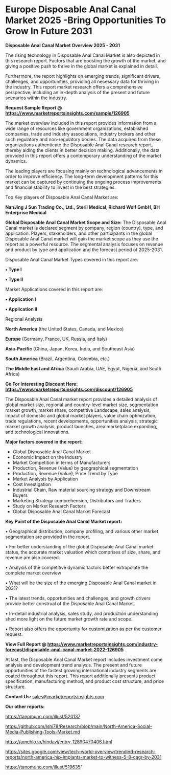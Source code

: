 # Europe Disposable Anal Canal Market 2025 -Bring Opportunities To Grow In Future 2031

<Strong> Disposable Anal Canal Market Overview 2025 - 2031</strong>

The rising technology in Disposable Anal Canal Market is also depicted in this research report. Factors that are boosting the growth of the market, and giving a positive push to thrive in the global market is explained in detail.

Furthermore, the report highlights on emerging trends, significant drivers, challenges, and opportunities, providing all necessary data for thriving in the industry. This report market research offers a comprehensive perspective, including an in-depth analysis of the present and future scenarios within the industry.

<strong>Request Sample Report @ <a href=https://www.marketreportsinsights.com/sample/126905>https://www.marketreportsinsights.com/sample/126905</a></strong>

The market overview included in this report provides information from a wide range of resources like government organizations, established companies, trade and industry associations, industry brokers and other such regulatory and non-regulatory bodies. The data acquired from these organizations authenticate the Disposable Anal Canal research report, thereby aiding the clients in better decision making. Additionally, the data provided in this report offers a contemporary understanding of the market dynamics.

The leading players are focusing mainly on technological advancements in order to improve efficiency. The long-term development patterns for this market can be captured by continuing the ongoing process improvements and financial stability to invest in the best strategies.

Top Key players of Disposable Anal Canal Market are:

<strong>NanJing J Sun Trading Co., Ltd., Steril Medical, Richard Wolf GmbH, BH Enterprise Medical</strong>

<strong><b>Global Disposable Anal Canal Market Scope and Size:</b></strong>
The Disposable Anal Canal market is declared segment by company, region (country), type, and application. Players, stakeholders, and other participants in the global Disposable Anal Canal market will gain the market scope as they use the report as a powerful resource. The segmental analysis focuses on revenue and product by type and application and the forecast period of 2025-2031.

Disposable Anal Canal Market Types covered in this report are:

<strong>• Type I

• Type II</strong>

Market Applications covered in this report are:

<strong>• Application I

• Application II</strong> 

Regional Analysis

<strong>North America</strong> (the United States, Canada, and Mexico)

<strong>Europe</strong> (Germany, France, UK, Russia, and Italy)

<strong>Asia-Pacific</strong> (China, Japan, Korea, India, and Southeast Asia)

<strong>South America</strong> (Brazil, Argentina, Colombia, etc.)

<strong>The Middle East and Africa</strong> (Saudi Arabia, UAE, Egypt, Nigeria, and South Africa)

<strong>Go For Interesting Discount Here: <a href=https://www.marketreportsinsights.com/discount/126905>https://www.marketreportsinsights.com/discount/126905</a></strong>

The Disposable Anal Canal market report provides a detailed analysis of global market size, regional and country-level market size, segmentation market growth, market share, competitive Landscape, sales analysis, impact of domestic and global market players, value chain optimization, trade regulations, recent developments, opportunities analysis, strategic market growth analysis, product launches, area marketplace expanding, and technological innovations.

<strong><b>Major factors covered in the report:</b></strong>
<ul>
  <li>Global Disposable Anal Canal Market </li>
  <li>Economic Impact on the Industry</li>
  <li>Market Competition in terms of Manufacturers</li>
  <li>Production, Revenue (Value) by geographical segmentation</li>
  <li>Production, Revenue (Value), Price Trend by Type</li>
  <li>Market Analysis by Application</li>
  <li>Cost Investigation</li>
  <li>Industrial Chain, Raw material sourcing strategy and Downstream Buyers</li>
  <li>Marketing Strategy comprehension, Distributors and Traders</li>
  <li>Study on Market Research Factors</li>
  <li>Global Disposable Anal Canal Market Forecast</li>
</ul>

<strong><b>Key Point of the Disposable Anal Canal Market report:</b></strong>

• Geographical distribution, company profiling, and various other market segmentation are provided in the report.

• For better understanding of the global Disposable Anal Canal market status, the accurate market valuation which comprises of size, share, and revenue are also covered.

• Analysis of the competitive dynamic factors better extrapolate the complete market overview

• What will be the size of the emerging Disposable Anal Canal market in 2031?

• The latest trends, opportunities and challenges, and growth drivers provide better construal of the Disposable Anal Canal Market.

• In-detail industrial analysis, sales study, and production understanding shed more light on the future market growth rate and scope.

• Report also offers the opportunity for customization as per the customer request.

<strong><b>View Full Report @ <a href=https://www.marketreportsinsights.com/industry-forecast/disposable-anal-canal-market-2022-126905>https://www.marketreportsinsights.com/industry-forecast/disposable-anal-canal-market-2022-126905</a></b></strong>


At last, the Disposable Anal Canal Market report includes investment come analysis and development trend analysis. The present and future opportunities of the fastest growing international industry segments are coated throughout this report. This report additionally presents product specification, manufacturing method, and product cost structure, and price structure.

<strong>Contact Us:</strong>
sales@marketreportsinsights.com

<strong>Our other reports:</strong>

<a href=https://tanomuno.com/illust/520137>https://tanomuno.com/illust/520137</a>

<a href=https://github.com/Ishi78/Research/blob/main/North-America-Social-Media-Publishing-Tools-Market.md>https://github.com/Ishi78/Research/blob/main/North-America-Social-Media-Publishing-Tools-Market.md</a>

<a href=https://ameblo.jp/hindavi/entry-12890470406.html>https://ameblo.jp/hindavi/entry-12890470406.html</a>

<a href=https://sites.google.com/view/tech-world-overview/trendind-research-reports/north-america-hip-implants-market-to-witness-5-8-cagr-by-2031>https://sites.google.com/view/tech-world-overview/trendind-research-reports/north-america-hip-implants-market-to-witness-5-8-cagr-by-2031</a>

<a href=https://tanomuno.com/illust/519635>https://tanomuno.com/illust/519635</a>"
